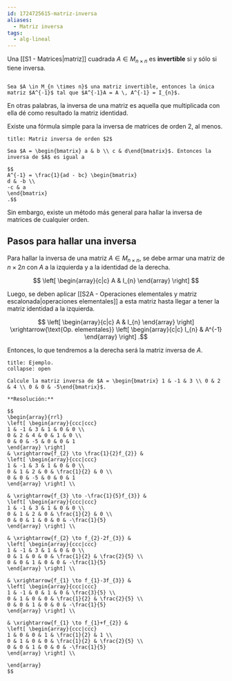 ```yaml
---
id: 1724725615-matriz-inversa
aliases:
  - Matriz inversa
tags:
  - alg-lineal
---
```


Una [[S1 - Matrices|matriz]] cuadrada $A \in M_{n \times n}$  es **invertible** si y sólo si tiene inversa.

```ad-definition

Sea $A \in M_{n \times n}$ una matriz invertible, entonces la única matriz $A^{-1}$ tal que $A^{-1}A = A \, A^{-1} = I_{n}$.

```

En otras palabras, la inversa de una matriz es aquella que multiplicada con ella dé como resultado la matriz identidad.

Existe una fórmula simple para la inversa de matrices de orden $2$, al menos.

```ad-proposition
title: Matriz inversa de orden $2$

Sea $A = \begin{bmatrix} a & b \\ c & d\end{bmatrix}$. Entonces la inversa de $A$ es igual a

$$
A^{-1} = \frac{1}{ad - bc} \begin{bmatrix}
d & -b \\
-c & a
\end{bmatrix}
.$$

```

Sin embargo, existe un método más general para hallar la inversa de matrices de cualquier orden.

## Pasos para hallar una inversa

Para hallar la inversa de una matriz $A \in M_{n \times n}$, se debe armar una matriz de $n \times 2n$ con $A$ a la izquierda y a la identidad de la derecha.

$$
\left[ \begin{array}{c|c}
A & I_{n}
\end{array} \right] 
$$

Luego, se deben aplicar [[S2A - Operaciones elementales y matriz escalonada|operaciones elementales]] a esta matriz hasta llegar a tener la matriz identidad a la izquierda.

$$
\left[ \begin{array}{c|c}
A & I_{n}
\end{array} \right] 
\xrightarrow{\text{Op. elementales}}
\left[ \begin{array}{c|c}
I_{n} & A^{-1}
\end{array} \right] 
.$$

Entonces, lo que tendremos a la derecha será la matriz inversa de $A$.

```ad-example
title: Ejemplo.
collapse: open

Calcule la matriz inversa de $A = \begin{bmatrix} 1 & -1 & 3 \\ 0 & 2 & 4 \\ 0 & 0 & -5\end{bmatrix}$.

**Resolución:**

$$
\begin{array}{rrl}
\left[ \begin{array}{ccc|ccc}
1 & -1 & 3 & 1 & 0 & 0 \\
0 & 2 & 4 & 0 & 1 & 0 \\
0 & 0 & -5 & 0 & 0 & 1
\end{array} \right]
& \xrightarrow{f_{2} \to \frac{1}{2}f_{2}} &
\left[ \begin{array}{ccc|ccc}
1 & -1 & 3 & 1 & 0 & 0 \\
0 & 1 & 2 & 0 & \frac{1}{2} & 0 \\
0 & 0 & -5 & 0 & 0 & 1
\end{array} \right] \\

& \xrightarrow{f_{3} \to -\frac{1}{5}f_{3}} &
\left[ \begin{array}{ccc|ccc}
1 & -1 & 3 & 1 & 0 & 0 \\
0 & 1 & 2 & 0 & \frac{1}{2} & 0 \\
0 & 0 & 1 & 0 & 0 & -\frac{1}{5}
\end{array} \right] \\

& \xrightarrow{f_{2} \to f_{2}-2f_{3}} &
\left[ \begin{array}{ccc|ccc}
1 & -1 & 3 & 1 & 0 & 0 \\
0 & 1 & 0 & 0 & \frac{1}{2} & \frac{2}{5} \\
0 & 0 & 1 & 0 & 0 & -\frac{1}{5}
\end{array} \right] \\

& \xrightarrow{f_{1} \to f_{1}-3f_{3}} &
\left[ \begin{array}{ccc|ccc}
1 & -1 & 0 & 1 & 0 & \frac{3}{5} \\
0 & 1 & 0 & 0 & \frac{1}{2} & \frac{2}{5} \\
0 & 0 & 1 & 0 & 0 & -\frac{1}{5}
\end{array} \right] \\

& \xrightarrow{f_{1} \to f_{1}+f_{2}} &
\left[ \begin{array}{ccc|ccc}
1 & 0 & 0 & 1 & \frac{1}{2} & 1 \\
0 & 1 & 0 & 0 & \frac{1}{2} & \frac{2}{5} \\
0 & 0 & 1 & 0 & 0 & -\frac{1}{5}
\end{array} \right] \\

\end{array}
$$

```
